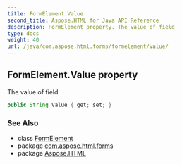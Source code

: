 ```yaml
---
title: FormElement.Value
second_title: Aspose.HTML for Java API Reference
description: FormElement property. The value of field
type: docs
weight: 40
url: /java/com.aspose.html.forms/formelement/value/
---
```

## FormElement.Value property

The value of field

```java
public String Value { get; set; }
```

### See Also

* class [FormElement](../)
* package [com.aspose.html.forms](../../formelement/)
* package [Aspose.HTML](../../../)
